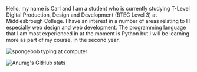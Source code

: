 Hello, my name is Carl and I am a student who is currently studying T-Level Digital Production, Design and Development (BTEC Level 3) at Middlesbrough College. I have an interest in a number of areas relating to IT especially web design and web development. The programming language that I am most experienced in at the moment is Python but I will be learning more as part of my course, in the second year.

![spongebob typing at computer](https://github.com/CarlBaines/CarlBaines/assets/113366630/831449fb-c10f-4114-8139-0775b9382398)

![Anurag's GitHub stats](https://github-readme-stats.vercel.app/api?username=Carl&theme=dark&show_icons=true)
